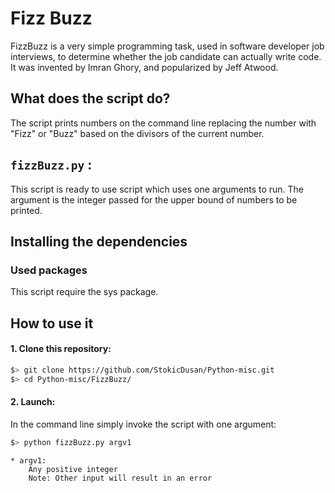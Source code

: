 # Fizz Buzz

FizzBuzz is a very simple programming task, used in software developer job interviews, to determine whether the job candidate can actually write code. It was invented by Imran Ghory, and popularized by Jeff Atwood.

## What does the script do?
The script prints numbers on the command line replacing the number with "Fizz" or "Buzz" based on the divisors of the current number.

## `fizzBuzz.py` :
This script is ready to use script which uses one arguments to run. The argument is the integer passed for the upper bound of numbers to be printed.

## Installing the dependencies

### Used packages
This script require the sys package.

## How to use it
#### 1. Clone this repository:
```zsh
$> git clone https://github.com/StokicDusan/Python-misc.git
$> cd Python-misc/FizzBuzz/
```
#### 2. Launch:
In the command line simply invoke the script with one argument:
```zsh
$> python fizzBuzz.py argv1
```
```
* argv1:
    Any positive integer
    Note: Other input will result in an error
```